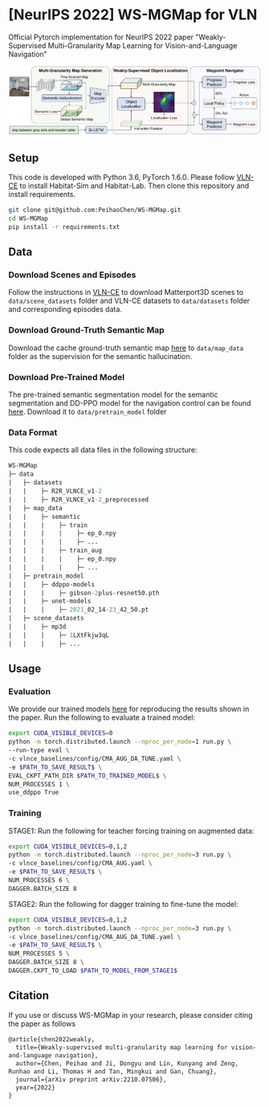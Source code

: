 # [NeurIPS 2022] WS-MGMap for VLN
Official Pytorch implementation for NeurIPS 2022 paper "Weakly-Supervised Multi-Granularity Map Learning for Vision-and-Language Navigation”

![](img/framework.png)


## Setup
This code is developed with Python 3.6, PyTorch 1.6.0. Please follow [VLN-CE](https://github.com/jacobkrantz/VLN-CE) to install Habitat-Sim and Habitat-Lab. Then clone this repository and install requirements.

```bash
git clone git@github.com:PeihaoChen/WS-MGMap.git
cd WS-MGMap
pip install -r requirements.txt
```


## Data

### Download Scenes and Episodes
Follow the instructions in [VLN-CE](https://github.com/jacobkrantz/VLN-CE) to download Matterport3D scenes to `data/scene_datasets` folder and VLN-CE datasets to `data/datasets` folder  and corresponding episodes data.

### Download Ground-Truth Semantic Map
Download the cache ground-truth semantic map [here](https://drive.google.com/file/d/1pJwx0E95WsJXThcx8tPrUTB_6gTlryoy/view?usp=share_link) to `data/map_data` folder as the supervision for the semantic hallucination.

### Download Pre-Trained Model
The pre-trained semantic segmentation model for the semantic segmentation and DD-PPO model for the navigation control can be found [here](https://drive.google.com/file/d/1h7va7waqruCrAxppX4VDhw8mkxfqU1_q/view?usp=share_link). Download it to `data/pretrain_model` folder

### Data Format
This code expects all data files in the following structure:

```graphql
WS-MGMap
├─ data
|   ├─ datasets
|   |    ├─ R2R_VLNCE_v1-2
|   |    ├─ R2R_VLNCE_v1-2_preprocessed
|   ├─ map_data
|   |    ├─ semantic
|   |    |    ├─ train
|   |    |    |    ├─ ep_0.npy
|   |    |    |    ├─ ...
|   |    |    ├─ train_aug
|   |    |    |    ├─ ep_0.npy
|   |    |    |    ├─ ...
|   ├─ pretrain_model
|   |    ├─ ddppo-models
|   |    |    ├─ gibson-2plus-resnet50.pth
|   |    ├─ unet-models
|   |    |    ├─ 2021_02_14-23_42_50.pt
|   ├─ scene_datasets
|   |    ├─ mp3d
|   |    |    ├─ 1LXtFkjw3qL
|   |    |    ├─ ...
```


## Usage

### Evaluation
We provide our trained models [here](https://drive.google.com/file/d/1HcD8s-tyBeH2LsXs6Rj5x5DC1hVD4GNs/view?usp=share_link) for reproducing the results shown in the paper.
Run the following to evaluate a trained model:

```bash
export CUDA_VISIBLE_DEVICES=0
python -m torch.distributed.launch --nproc_per_node=1 run.py \
--run-type eval \
-c vlnce_baselines/config/CMA_AUG_DA_TUNE.yaml \
-e $PATH_TO_SAVE_RESULT$ \
EVAL_CKPT_PATH_DIR $PATH_TO_TRAINED_MODEL$ \
NUM_PROCESSES 1 \
use_ddppo True
```


### Training
STAGE1: Run the following for teacher forcing training on augmented data:

```bash
export CUDA_VISIBLE_DEVICES=0,1,2
python -m torch.distributed.launch --nproc_per_node=3 run.py \
-c vlnce_baselines/config/CMA_AUG.yaml \
-e $PATH_TO_SAVE_RESULT$ \
NUM_PROCESSES 6 \
DAGGER.BATCH_SIZE 8
```

STAGE2: Run the following for dagger training to fine-tune the model:

```bash
export CUDA_VISIBLE_DEVICES=0,1,2
python -m torch.distributed.launch --nproc_per_node=3 run.py \
-c vlnce_baselines/config/CMA_AUG_DA_TUNE.yaml \
-e $PATH_TO_SAVE_RESULT$ \
NUM_PROCESSES 5 \
DAGGER.BATCH_SIZE 8 \
DAGGER.CKPT_TO_LOAD $PATH_TO_MODEL_FROM_STAGE1$
```


## Citation
If you use or discuss WS-MGMap in your research, please consider citing the paper as follows
```
@article{chen2022weakly,
  title={Weakly-supervised multi-granularity map learning for vision-and-language navigation},
  author={Chen, Peihao and Ji, Dongyu and Lin, Kunyang and Zeng, Runhao and Li, Thomas H and Tan, Mingkui and Gan, Chuang},
  journal={arXiv preprint arXiv:2210.07506},
  year={2022}
}
```
